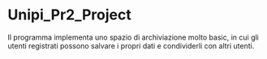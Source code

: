 # Unipi_Pr2_Project

Il programma implementa uno spazio di archiviazione molto basic, in cui gli utenti registrati possono salvare i propri dati e condividerli con altri utenti.
